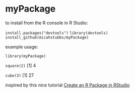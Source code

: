 # myPackage

to install from the R console in R Studio:

`install.packages("devtools")`
`library(devtools)`
`install_github(micahstubbs/myPackage)`

example usage:

`library(myPackage)`

`square(2)`
[1] 4

`cube(3)`
[1] 27

inspired by this nice tutorial [Create an R Package in RStudio](https://www.youtube.com/watch?v=9PyQlbAEujY)


